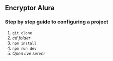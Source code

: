 ## Encryptor Alura

### Step by step guide to configuring a project

1. `git clone`
2.  _cd folder_
3. `npm install`
4. `npm run dev`
5. _Open live server_